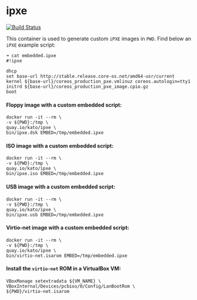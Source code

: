 # ipxe

[![Build Status](https://travis-ci.org/katosys/ipxe.svg?branch=master)](https://travis-ci.org/katosys/ipxe)

This container is used to generate custom `iPXE` images in `PWD`.
Find below an `iPXE` example script:

```
➜ cat embedded.ipxe
#!ipxe

dhcp
set base-url http://stable.release.core-os.net/amd64-usr/current
kernel ${base-url}/coreos_production_pxe.vmlinuz coreos.autologin=tty1
initrd ${base-url}/coreos_production_pxe_image.cpio.gz
boot
```

#### Floppy image with a custom embedded script:

```
docker run -it --rm \
-v ${PWD}:/tmp \
quay.io/kato/ipxe \
bin/ipxe.dsk EMBED=/tmp/embedded.ipxe
```

#### ISO image with a custom embedded script:

```
docker run -it --rm \
-v ${PWD}:/tmp \
quay.io/kato/ipxe \
bin/ipxe.iso EMBED=/tmp/embedded.ipxe
```

#### USB image with a custom embedded script:

```
docker run -it --rm \
-v ${PWD}:/tmp \
quay.io/kato/ipxe \
bin/ipxe.usb EMBED=/tmp/embedded.ipxe
```

#### Virtio-net image with a custom embedded script:

```
docker run -it --rm \
-v ${PWD}:/tmp \
quay.io/kato/ipxe \
bin/virtio-net.isarom EMBED=/tmp/embedded.ipxe
```

#### Install the `virtio-net` ROM in a VirtualBox VM:

```
VBoxManage setextradata ${VM_NAME} \
VBoxInternal/Devices/pcbios/0/Config/LanBootRom \
${PWD}/virtio-net.isarom
```
